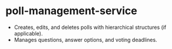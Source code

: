 # poll-management-service
* Creates, edits, and deletes polls with hierarchical structures (if applicable).
* Manages questions, answer options, and voting deadlines.
